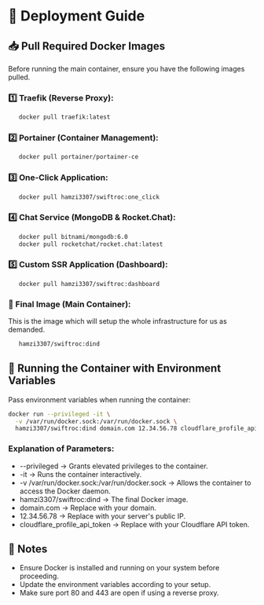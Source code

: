 # 🚀 Deployment Guide
## 📥 Pull Required Docker Images
Before running the main container, ensure you have the following images pulled.

### 1️⃣ Traefik (Reverse Proxy):
```bash
   docker pull traefik:latest
```

### 2️⃣ Portainer (Container Management):
```bash
   docker pull portainer/portainer-ce
```

### 3️⃣ One-Click Application:
```bash
   docker pull hamzi3307/swiftroc:one_click
```

### 4️⃣ Chat Service (MongoDB & Rocket.Chat):
```bash
   docker pull bitnami/mongodb:6.0
   docker pull rocketchat/rocket.chat:latest
```

### 5️⃣ Custom SSR Application (Dashboard):
```bash
   docker pull hamzi3307/swiftroc:dashboard
```

### 🎯 Final Image (Main Container):
This is the image which will setup the whole infrastructure for us as demanded.
```bash
   hamzi3307/swiftroc:dind
```


## 🚀 Running the Container with Environment Variables
Pass environment variables when running the container:

```bash
docker run --privileged -it \
  -v /var/run/docker.sock:/var/run/docker.sock \
  hamzi3307/swiftroc:dind domain.com 12.34.56.78 cloudflare_profile_api_token
```
### Explanation of Parameters:
 - --privileged → Grants elevated privileges to the container.
 - -it → Runs the container interactively.
 - -v /var/run/docker.sock:/var/run/docker.sock → Allows the container to access the Docker daemon.
 - hamzi3307/swiftroc:dind → The final Docker image.
 - domain.com → Replace with your domain.
 - 12.34.56.78 → Replace with your server's public IP.
 - cloudflare_profile_api_token → Replace with your Cloudflare API token.

## 🎯 Notes
 - Ensure Docker is installed and running on your system before proceeding.
 - Update the environment variables according to your setup.
 - Make sure port 80 and 443 are open if using a reverse proxy.

